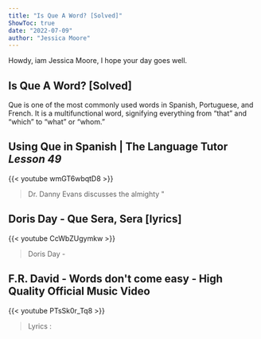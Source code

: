 ```yaml
---
title: "Is Que A Word? [Solved]"
ShowToc: true 
date: "2022-07-09"
author: "Jessica Moore" 
---
```


Howdy, iam Jessica Moore, I hope your day goes well.
## Is Que A Word? [Solved]
Que is one of the most commonly used words in Spanish, Portuguese, and French. It is a multifunctional word, signifying everything from “that” and “which” to “what” or “whom.”

## Using Que in Spanish | The Language Tutor *Lesson 49*
{{< youtube wmGT6wbqtD8 >}}
>Dr. Danny Evans discusses the almighty "

## Doris Day - Que Sera, Sera [lyrics]
{{< youtube CcWbZUgymkw >}}
>Doris Day - 

## F.R. David - Words don't come easy - High Quality Official Music Video
{{< youtube PTsSk0r_Tq8 >}}
>Lyrics : 

